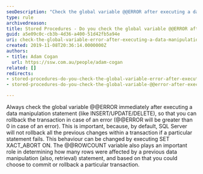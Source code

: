 ```yaml
---
seoDescription: "Check the global variable @@ERROR after executing a data manipulation statement to ensure transactional integrity and rollback potential errors."
type: rule
archivedreason: 
title: Stored Procedures - Do you check the global variable @@ERROR after executing a data manipulation statement?
guid: a5e09c0c-cb3b-4d36-a400-51d42fb5a94e
uri: check-the-global-variable-error-after-executing-a-data-manipulation-statement
created: 2019-11-08T20:36:14.0000000Z
authors:
- title: Adam Cogan
  url: https://ssw.com.au/people/adam-cogan
related: []
redirects:
- stored-procedures-do-you-check-the-global-variable-error-after-executing-a-data-manipulation-statement
- stored-procedures-do-you-check-the-global-variable-@@error-after-executing-a-data-manipulation-statement

---
```


Always check the global variable @@ERROR immediately after executing a data manipulation statement (like INSERT/UPDATE/DELETE), so that you can rollback the transaction in case of an error (@@ERROR will be greater than 0 in case of an error). This is important, because, by default, SQL Server will not rollback all the previous changes within a transaction if a particular statement fails. This behaviour can be changed by executing SET XACT\_ABORT ON. The @@ROWCOUNT variable also plays an important role in determining how many rows were affected by a previous data manipulation (also, retrieval) statement, and based on that you could choose to commit or rollback a particular transaction.

<!--endintro-->
